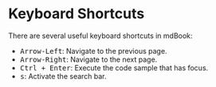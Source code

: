 # Keyboard Shortcuts

There are several useful keyboard shortcuts in mdBook:

- <kbd>Arrow-Left</kbd>: Navigate to the previous page.
- <kbd>Arrow-Right</kbd>: Navigate to the next page.
- <kbd>Ctrl + Enter</kbd>: Execute the code sample that has focus.
- <kbd>s</kbd>: Activate the search bar.
